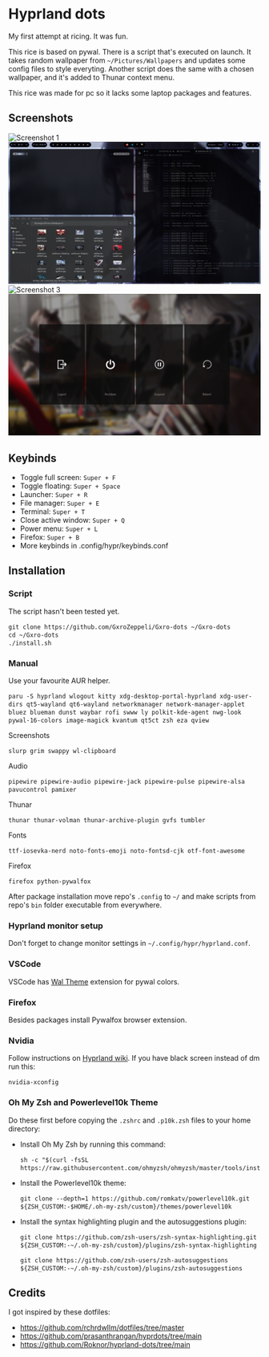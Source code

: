 # Hyprland dots

My first attempt at ricing. It was fun.

This rice is based on pywal. There is a script that's executed on launch. It takes random wallpaper from `~/Pictures/Wallpapers` and updates some config files to style everyting. Another script does the same with a chosen wallpaper, and it's added to Thunar context menu.

This rice was made for pc so it lacks some laptop packages and features.

## Screenshots

![Screenshot 1](./assets/01.png "Screenshot 1")
![Screenshot 2](./assets/02.png "Screenshot 2")
![Screenshot 3](./assets/03.png "Screenshot 3")
![Screenshot 4](./assets/04.png "Screenshot 4")

## Keybinds

-   Toggle full screen: `Super + F`
-   Toggle floating: `Super + Space`
-   Launcher: `Super + R`
-   File manager: `Super + E`
-   Terminal: `Super + T`
-   Close active window: `Super + Q`
-   Power menu: `Super + L`
-   Firefox: `Super + B`
-   More keybinds in .config/hypr/keybinds.conf

## Installation

### Script

The script hasn't been tested yet.
```shell
git clone https://github.com/GxroZeppeli/Gxro-dots ~/Gxro-dots
cd ~/Gxro-dots
./install.sh
```

### Manual

Use your favourite AUR helper.

```shell
paru -S hyprland wlogout kitty xdg-desktop-portal-hyprland xdg-user-dirs qt5-wayland qt6-wayland networkmanager network-manager-applet bluez blueman dunst waybar rofi swww ly polkit-kde-agent nwg-look pywal-16-colors image-magick kvantum qt5ct zsh eza qview
```

Screenshots
```shell
slurp grim swappy wl-clipboard
```

Audio
```shell
pipewire pipewire-audio pipewire-jack pipewire-pulse pipewire-alsa pavucontrol pamixer
```

Thunar
```shell
thunar thunar-volman thunar-archive-plugin gvfs tumbler
```

Fonts
```shell
ttf-iosevka-nerd noto-fonts-emoji noto-fontsd-cjk otf-font-awesome
```

Firefox
```shell
firefox python-pywalfox
```

After package installation move repo's `.config` to `~/` and make scripts from repo's `bin` folder executable from everywhere.

### Hyprland monitor setup

Don't forget to change monitor settings in `~/.config/hypr/hyprland.conf`.

### VSCode

VSCode has [Wal Theme](https://marketplace.visualstudio.com/items?itemName=dlasagno.wal-theme) extension for pywal colors.

### Firefox

Besides packages install Pywalfox browser extension.

### Nvidia

Follow instructions on [Hyprland wiki](https://wiki.hyprland.org/Nvidia/). If you have black screen instead of dm run this:
```shell
nvidia-xconfig
```

### Oh My Zsh and Powerlevel10k Theme

Do these first before copying the `.zshrc` and `.p10k.zsh` files to your home directory:

-   Install Oh My Zsh by running this command:
    ```shell
    sh -c "$(curl -fsSL https://raw.githubusercontent.com/ohmyzsh/ohmyzsh/master/tools/install.sh)"
    ```
-   Install the Powerlevel10k theme:
    ```shell
    git clone --depth=1 https://github.com/romkatv/powerlevel10k.git ${ZSH_CUSTOM:-$HOME/.oh-my-zsh/custom}/themes/powerlevel10k
    ```
-   Install the syntax highlighting plugin and the autosuggestions plugin:

    ```shell
    git clone https://github.com/zsh-users/zsh-syntax-highlighting.git ${ZSH_CUSTOM:-~/.oh-my-zsh/custom}/plugins/zsh-syntax-highlighting
    ```

    ```shell
    git clone https://github.com/zsh-users/zsh-autosuggestions ${ZSH_CUSTOM:-~/.oh-my-zsh/custom}/plugins/zsh-autosuggestions
    ```

## Credits

I got inspired by these dotfiles:
- https://github.com/rchrdwllm/dotfiles/tree/master
- https://github.com/prasanthrangan/hyprdots/tree/main
- https://github.com/Roknor/hyprland-dots/tree/main